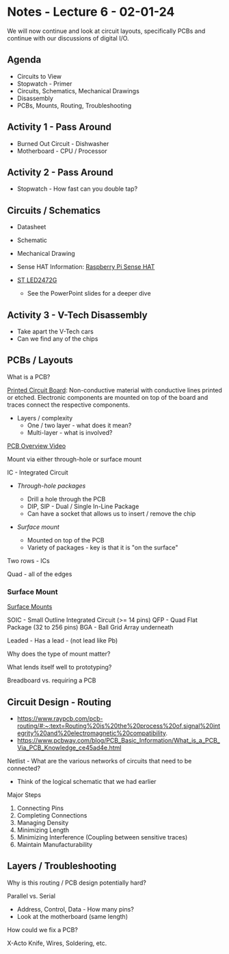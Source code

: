 # Notes - Lecture 6 - 02-01-24

We will now continue and look at circuit layouts, specifically PCBs and continue with our discussions of digital I/O.  

## Agenda

* Circuits to View
* Stopwatch - Primer
* Circuits, Schematics, Mechanical Drawings
* Disassembly
* PCBs, Mounts, Routing, Troubleshooting 

## Activity 1 - Pass Around

* Burned Out Circuit - Dishwasher
* Motherboard - CPU / Processor

## Activity 2 - Pass Around

* Stopwatch - How fast can you double tap?

## Circuits / Schematics

* Datasheet
* Schematic
* Mechanical Drawing

* Sense HAT Information: [Raspberry Pi Sense HAT](https://www.raspberrypi.com/documentation/accessories/sense-hat.html)
* [ST LED2472G](https://www.st.com/en/power-management/led2472g.html)
   * See the PowerPoint slides for a deeper dive

## Activity 3 - V-Tech Disassembly

* Take apart the V-Tech cars
* Can we find any of the chips

## PCBs / Layouts

What is a PCB?

[Printed Circuit Board](https://www.analog.com/en/resources/glossary/printed-circuit.html): Non-conductive material with conductive lines printed or etched.  Electronic components are mounted on top of the board and traces connect the respective components.  

* Layers / complexity
   * One / two layer - what does it mean?
   * Multi-layer - what is involved?

[PCB Overview Video](https://www.youtube.com/watch?v=YJr-kHy6STg)

Mount via either through-hole or surface mount

IC - Integrated Circuit

* *Through-hole packages*
   * Drill a hole through the PCB
   * DIP, SIP - Dual / Single In-Line Package
   * Can have a socket that allows us to insert / remove the chip

* *Surface mount*
   * Mounted on top of the PCB
   * Variety of packages - key is that it is "on the surface"

Two rows - ICs

Quad - all of the edges

### Surface Mount

[Surface Mounts](https://maker.pro/blog/surface-mount-component-packaging-types-sizing-and-standards)

SOIC - Small Outline Integrated Circuit (>= 14 pins)
QFP - Quad Flat Package (32 to 256 pins)
BGA - Ball Grid Array underneath

Leaded - Has a lead - (not lead like Pb)

Why does the type of mount matter?

What lends itself well to prototyping?

Breadboard vs. requiring a PCB

## Circuit Design - Routing

* https://www.raypcb.com/pcb-routing/#:~:text=Routing%20is%20the%20process%20of,signal%20integrity%20and%20electromagnetic%20compatibility.
* https://www.pcbway.com/blog/PCB_Basic_Information/What_is_a_PCB_Via_PCB_Knowledge_ce45ad4e.html


Netlist - What are the various networks of circuits that need to be connected?
   * Think of the logical schematic that we had earlier

Major Steps
1. Connecting Pins
2. Completing Connections
3. Managing Density
4. Minimizing Length
5. Minimizing Interference (Coupling between sensitive traces)
6. Maintain Manufacturability

## Layers / Troubleshooting

Why is this routing / PCB design potentially hard?

Parallel vs. Serial
   * Address, Control, Data - How many pins?
   * Look at the motherboard (same length)

How could we fix a PCB?

X-Acto Knife, Wires, Soldering, etc.


